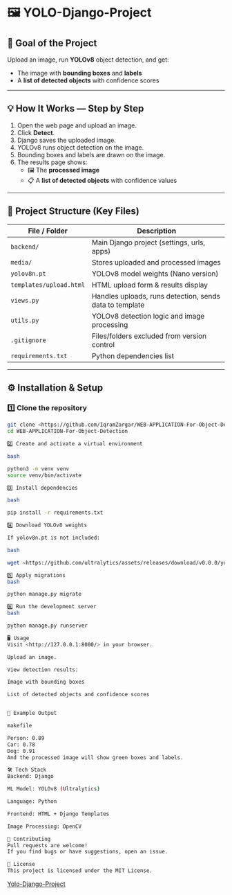 # 🖼️ YOLO-Django-Project

## 🎯 Goal of the Project

Upload an image, run **YOLOv8** object detection, and get:

- The image with **bounding boxes** and **labels**
- A **list of detected objects** with confidence scores

---

## 💡 How It Works — Step by Step

1. Open the web page and upload an image.
2. Click **Detect**.
3. Django saves the uploaded image.
4. YOLOv8 runs object detection on the image.
5. Bounding boxes and labels are drawn on the image.
6. The results page shows:
    - 🖼️ The **processed image**
    - 📋 A **list of detected objects** with confidence values

---

## 📂 Project Structure (Key Files)

| File / Folder | Description |
| --- | --- |
| `backend/` | Main Django project (settings, urls, apps) |
| `media/` | Stores uploaded and processed images |
| `yolov8n.pt` | YOLOv8 model weights (Nano version) |
| `templates/upload.html` | HTML upload form & results display |
| `views.py` | Handles uploads, runs detection, sends data to template |
| `utils.py` | YOLOv8 detection logic and image processing |
| `.gitignore` | Files/folders excluded from version control |
| `requirements.txt` | Python dependencies list |

---

## ⚙️ Installation & Setup

### 1️⃣ Clone the repository

```bash
git clone <https://github.com/IqramZargar/WEB-APPLICATION-For-Object-Detection.git>
cd WEB-APPLICATION-For-Object-Detection

2️⃣ Create and activate a virtual environment

bash

python3 -m venv venv
source venv/bin/activate

3️⃣ Install dependencies

bash

pip install -r requirements.txt

4️⃣ Download YOLOv8 weights

If yolov8n.pt is not included:

bash

wget <https://github.com/ultralytics/assets/releases/download/v0.0.0/yolov8n.pt>

5️⃣ Apply migrations
bash

python manage.py migrate

6️⃣ Run the development server
bash

python manage.py runserver

🖥️ Usage
Visit <http://127.0.0.1:8000/> in your browser.

Upload an image.

View detection results:

Image with bounding boxes

List of detected objects and confidence scores


📜 Example Output

makefile

Person: 0.89
Car: 0.78
Dog: 0.91
And the processed image will show green boxes and labels.

🛠 Tech Stack
Backend: Django

ML Model: YOLOv8 (Ultralytics)

Language: Python

Frontend: HTML + Django Templates

Image Processing: OpenCV

🤝 Contributing
Pull requests are welcome!
If you find bugs or have suggestions, open an issue.

📄 License
This project is licensed under the MIT License.
```

[Yolo-Django-Project](https://www.notion.so/Yolo-Django-Project-2485edf1c10680898ffae254c7d4fdcd?pvs=21)

